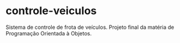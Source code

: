 # controle-veiculos
Sistema de controle de frota de veículos. Projeto final da matéria de Programação Orientada à Objetos.
